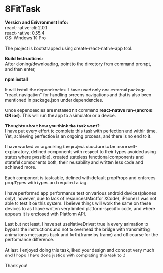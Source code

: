 # 8FitTask

<strong>Version and Enivronment Info:</strong><br/>
react-native-cli: 2.0.1<br/>
react-native: 0.55.4<br/>
OS: Windows 10 Pro<br/>
<br/>
The project is bootstrapped using create-react-native-app tool.<br/>
<br/>
<strong>Build Instructions:</strong><br/>
After cloning/downloading, point to the directory from command prompt, and then enter,
<br/><br/>
<strong>npm install</strong>
<br/><br/>
It will install the dependencies. I have used only one external package "react-navigation" for handling screens navigations and that is also been mentioned in package.json under dependencies.<br/>
<br/>
Once dependencies are installed hit command <strong>react-native run-(android OR ios)</strong>. This will run the app to a simulator or a device.
<br/><br/>
<strong>Thoughts about how you think the task went?</strong><br/>
I have put every effort to complete this task with perfection and within time. Yet, achieving perfection is an ongoing process, and there is no end to it.
<br/><br/>
I have worked on organizing the project structure to be more self-explanatory, defined components with respect to their types(avoided using states where possible), created stateless functional components and stateful components both, their reusability and written less code and achieved more.
<br/><br/>
Each component is tasteable, defined with default propProps and enforces propTypes with types and required a tag.
<br/><br/>
I have performed app performance test on various android devices(phones only), however, due to lack of resources(Mac(for XCode), iPhone) I was not able to test it on this system. I believe things will work the same on these devices to as I have written very limited platform-specific code, and where appears it is enclosed with Platform API.
<br/><br/>
Last but not least, I have set useNativeDriver: true in every animation to bypass the instructions and not to overhead the bridge with transmitting animations messages back and forth(frame by frame) and off course for the performance difference.
<br/><br/>
At last, I enjoyed doing this task, liked your design and concept very much and I hope I have done justice with completing this task to :)
<br/><br/>
Thank you!
